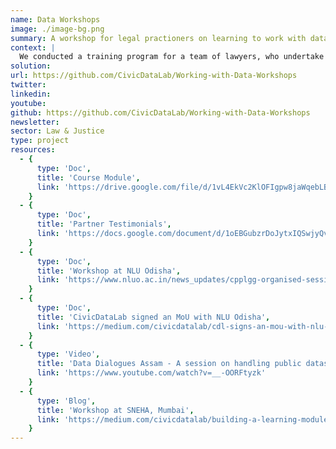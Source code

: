 ```yaml
---
name: Data Workshops
image: ./image-bg.png
summary: A workshop for legal practioners on learning to work with data.
context: |
  We conducted a training program for a team of lawyers, who undertake doctrinal and empirical research on the Indian judiciary, at the [Vidhi Centre for Legal Policy](https://vidhilegalpolicy.in/). In these sessions we shared insights on processes to handle judicial data, working with open data tools and frameworks for data analysis and data visualsations, working with databases, processing datasets using SQL, handling geospatial datasets, and working with qualitative datasets. We designed these sessions in consultation with the JALDI team as per their requirements and expected outcomes. The content for these sessions is available under a [Creative Commons Attribution-ShareAlike 4.0 International License](http://creativecommons.org/licenses/by-sa/4.0/), [here](https://github.com/CivicDataLab/Working-with-Data-Workshops).
solution: 
url: https://github.com/CivicDataLab/Working-with-Data-Workshops
twitter: 
linkedin:
youtube: 
github: https://github.com/CivicDataLab/Working-with-Data-Workshops
newsletter:  
sector: Law & Justice
type: project
resources:
  - {
      type: 'Doc',
      title: 'Course Module',
      link: 'https://drive.google.com/file/d/1vL4EkVc2KlOFIgpw8jaWqebLBC9qJrqp/view?usp=sharing'
    } 
  - {
      type: 'Doc',
      title: 'Partner Testimonials',
      link: 'https://docs.google.com/document/d/1oEBGubzrDoJytxIQSwjyQvjQyf6p7cMqJwMaHNn6XW0/preview'
    }
  - {
      type: 'Doc',
      title: 'Workshop at NLU Odisha',
      link: 'https://www.nluo.ac.in/news_updates/cpplgg-organised-session-on-research-data-management-in-collaboration-with-civildatalab/'
    }
  - {
      type: 'Doc',
      title: 'CivicDataLab signed an MoU with NLU Odisha',
      link: 'https://medium.com/civicdatalab/cdl-signs-an-mou-with-nlu-odisha-9968a3449700'
    }
  - {
      type: 'Video',
      title: 'Data Dialogues Assam - A session on handling public datasets',
      link: 'https://www.youtube.com/watch?v=__-OORFtyzk'
    }
  - {
      type: 'Blog',
      title: 'Workshop at SNEHA, Mumbai',
      link: 'https://medium.com/civicdatalab/building-a-learning-module-to-work-with-data-in-an-open-and-reproducible-way-f001ef21bc22'
    }
---
```

